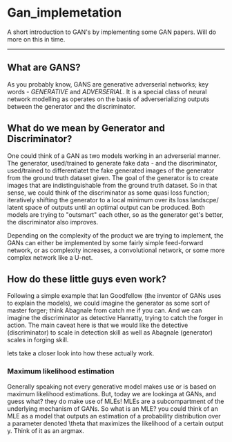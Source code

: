 # Gan_implemetation
A short introduction to GAN's by implementing some GAN papers. Will do more on this in time.

---

## What are GANS?
As you probably know, GANS are generative adverserial networks; key words - *GENERATIVE* and *ADVERSERIAL*.
It is a special class of neural network modelling as operates on the basis of adverserializing outputs between the generator and the discriminator.

## What do we mean by Generator and Discriminator?
One could think of a GAN as two models working in an adverserial manner. The generator, used/trained to generate fake data - and the discriminator, used/trained to differentiatet the fake generated images of the generator from the ground truth dataset given.
The goal of the generator is to create images that are indistinguishable from the ground truth dataset. So in that sense, we could think of the discriminator as some quasi loss function; iteratively shifting the generator to a local minimum over its loss landscpe/ latent space of outputs until an optimal output can be produced.
Both models are trying to "outsmart" each other, so as the generator get's better, the discriminator also improves. 

Depending on the complexity of the product we are trying to implement, the GANs can either be implemented by some fairly simple feed-forward network, or as complexity increases, a convolutional network, or some more complex network like a U-net.

## How do these little guys even work?
Following a simple example that Ian Goodfellow (the inventor of GANs uses to explain the models), we could imagine the generator as some sort  of master forger; think Abagnale from catch me if you can. And we can imagine the discriminator as detective Hanratty, trying to catch the forger in action. The main caveat here is that we would like the detective (discriminator) to scale in detection skill as well as Abagnale (generator) scales in forging skill.

lets take a closer look into how these actually work.

### Maximum likelihood estimation
Generally speaking not every generative model makes use or is based on maximum likelihood estimations. But, today we are lookinga at GANs, and guess what? they do make use of MLEs! 
MLEs are a subcompartment of the underlying mechanism of GANs. So what is an MLE? you could think of an MLE as a model that outputs an estimation of a probability distribution over a parameter denoted \theta that maximizes the likelihood of a certain output y.
Think of it as an argmax.

